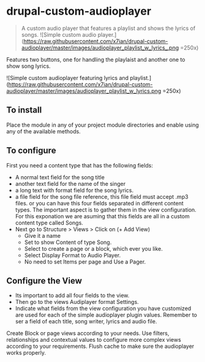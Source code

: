# drupal-custom-audioplayer

> A custom audio player that features a playlist and shows the lyrics of songs.
    ![Simple custom audio player.](https://raw.githubusercontent.com/x7ian/drupal-custom-audioplayer/master/images/audioplayer_playlist_w_lyrics_.png =250x)
    
Features two buttons, one for handling the playlaist and another one to show song lyrics.

![Simple custom audioplayer featuring lyrics and playlist.](https://raw.githubusercontent.com/x7ian/drupal-custom-audioplayer/master/images/audioplayer_playlist_w_lyrics.png =250x)

## To install 

Place the module in any of your project module directories and enable using any of the available methods.
    
## To configure
    
First you need a content type that has the following fields:
 - A normal text field for the song title
 - another text field for the name of the singer
 - a long text  with format field for the song lyrics.
 - a file field for the song file reference, this file field must accept .mp3 files.
or you can have this four fields separated in different content types. The important aspect is to gather them in the view configuration. For this exponation we are asuming that this fields are all in a custom content type called Songs.
 - Next go to Structure > Views > Click on (+ Add View)
   - Give it a name
   - Set to show Content of type Song.
   - Select to create a page or a block, which ever you like.
   - Select Display Format to Audio Player.
   - No need to set Items per page and Use a Pager.
   
## Configure the View
    
   - Its important to add all four fields to the view.
   - Then go to the views Audiplayer format Settings. 
   - Indicate what fields from the view configuration you have customized are used for each of the simple audioplayer plugin values. Remember to ser a field of each title, song writer, lyrics and audio file.
    
Create Block or page views according to your needs. 
Use filters, relationships and contextual values to configure more complex views according to your requirements.
Flush cache to make sure the audioplayer works properly.
